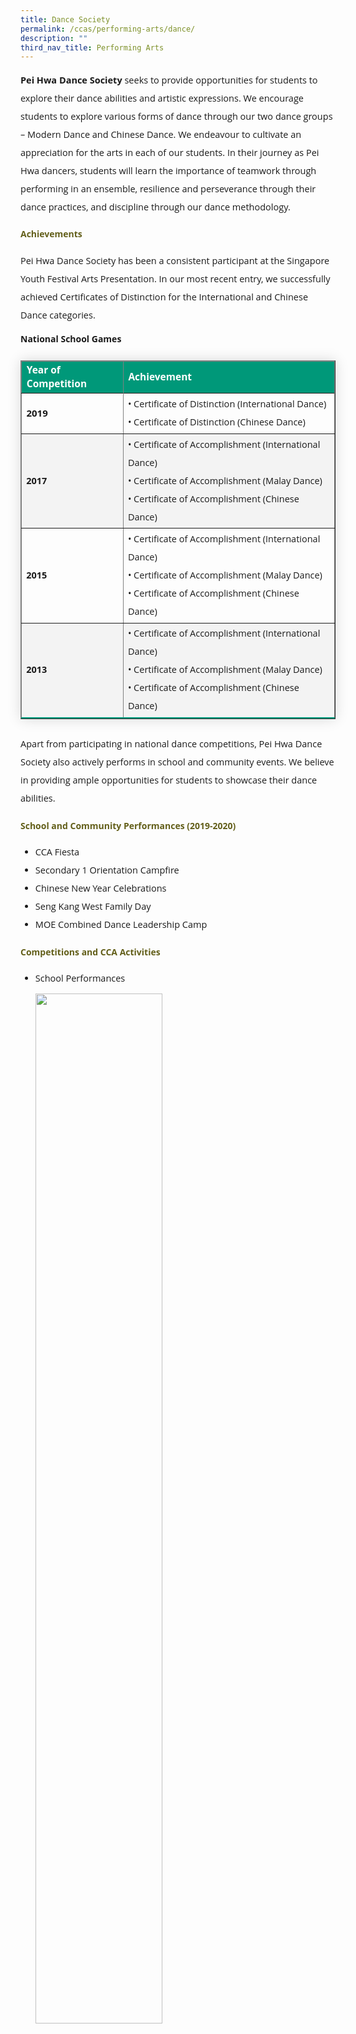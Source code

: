 ```yaml
---
title: Dance Society
permalink: /ccas/performing-arts/dance/
description: ""
third_nav_title: Performing Arts
---
```

<p style="font-size:14.5px; line-height:2;font-family:Open Sans;"><strong style="font-family:Open Sans;">Pei Hwa Dance Society</strong> seeks to provide opportunities for students to explore their dance abilities and artistic expressions. We encourage students to explore various forms of dance through our two dance groups &ndash; Modern Dance and Chinese Dance. We endeavour to cultivate an appreciation for the arts in each of our students. In their journey as Pei Hwa dancers, students will learn the importance of teamwork through performing in an ensemble, resilience and perseverance through their dance practices, and discipline through our dance methodology.</p>

<h4 style="color:#635f1a;font-weight:bold;font-family:Open Sans;">Achievements</h4>
<p style="font-size:14.5px; line-height:2;margin-top:15px; font-family:Open Sans">Pei Hwa Dance Society has been a consistent participant at the Singapore Youth Festival Arts Presentation. In our most recent entry, we successfully achieved Certificates of Distinction for the International and Chinese Dance categories.</p>

<table border="1" style="border-collapse: collapse;margin: 25px 0;font-size:15px;font-family: sans-serif;box-shadow: 0 0 20px rgba(0, 0, 0, 0.15);">
<thead style="background-color: #009879; font-weight: bold; font-size: 15.5px;">
<tr>
				<td style="text-align:left;color:white;font-family:Open Sans;">Year of Competition</td>
				<td style="text-align:left;color:white;font-family:Open Sans;">Achievement</td>
			</tr>
</thead>

<tbody>
<tr style="margin-top:15px;font-size:15.5px;"><strong style="font-family:Open Sans;">National School Games</strong></tr>

<tr style="font-size:15px;">
		<td>
			<strong style="font-family:Open Sans;">2019</strong>
		</td>
		<td style="font-size:14.5px; line-height:2;font-family:Open Sans;">
				&#8226; Certificate of Distinction (International Dance)<br>
				&#8226; Certificate of Distinction (Chinese Dance)<br>
		</td>
</tr>
									
<tr style="background-color:#f3f3f3; font-size:14.5px;">
		<td>
			<strong style="font-family:Open Sans;">2017</strong>
		</td>
		<td style="font-size:14.5px; line-height:2;font-family:Open Sans;">
				&#8226; Certificate of Accomplishment (International Dance)<br>
				&#8226; Certificate of Accomplishment (Malay Dance)<br>
				&#8226; Certificate of Accomplishment (Chinese Dance)<br>
		</td>
</tr>
	
<tr style="font-size:14.5px;">
		<td>
			<strong style="font-family:Open Sans;">2015</strong>
		</td>
		<td style="font-size:14.5px; line-height:2;font-family:Open Sans;">
				&#8226; Certificate of Accomplishment (International Dance)<br>
				&#8226; Certificate of Accomplishment (Malay Dance)<br>
				&#8226; Certificate of Accomplishment (Chinese Dance)<br>
		</td>
</tr>
									
<tr style="background-color:#f3f3f3;border-bottom: 2px solid #009879;font-size:14.5px;">
		<td>
			<strong style="font-family:Open Sans;">2013</strong>
		</td>
		<td style="font-size:14.5px; line-height:2;font-family:Open Sans;">
				&#8226; Certificate of Accomplishment (International Dance)<br>
				&#8226; Certificate of Accomplishment (Malay Dance)<br>
				&#8226; Certificate of Accomplishment (Chinese Dance)<br>
		</td>
	</tr>
	
</tbody>
</table>
	
<p style="margin-top:15px;font-size:14.5px; line-height:2;font-family:Open Sans;">Apart from participating in national dance competitions, Pei Hwa Dance Society also actively performs in school and community events. We believe in providing ample opportunities for students to showcase their dance abilities.</p>

<h4 style="color:#635f1a;font-weight:bold;font-family:Open Sans;">School and Community Performances (2019-2020)</h4>

<ul style="margin-top:5px;">
		<li style="font-size:14.5px; line-height:2;font-family:Open Sans;">CCA Fiesta</li>
		<li style="font-size:14.5px; line-height:2;font-family:Open Sans;"> Secondary 1 Orientation Campfire</li>
		<li style="font-size:14.5px; line-height:2;font-family:Open Sans;"> Chinese New Year Celebrations</li>
		<li style="font-size:14.5px; line-height:2;font-family:Open Sans;"> Seng Kang West Family Day</li>
		<li style="font-size:14.5px; line-height:2;font-family:Open Sans;"> MOE Combined Dance Leadership Camp</li>
	</ul>
	
<h4 style="color:#635f1a;font-weight:bold;font-family:Open Sans;">Competitions and CCA Activities</h4>
<ul style="margin-top:5px;">
		<li style="font-size:14.5px; line-height:2;font-family:Open Sans;">School Performances<br>
			<img style="width: 65%;margin-top:10px;" src="/images/dance1.jpg" /><p style="text-align: center; font-size:11px;margin-top:-5px;font-family:Open Sans;">Teachers&rsquo; Day Performance 2019</p>
		</li>
		<li style="font-size:14.5px; line-height:2;font-family:Open Sans;"> Community Events<br>
			<img style="width: 65%; margin-top:10px;" src="/images/dance2.jpg" /><p style="text-align: center; font-size:11px;margin-top:-5px;font-family:Open Sans;">Performance at Anchorvale Community Club 2018</p><br>
			<img style="width: 65%; margin-top:10px;"  src="/images/dance3.jpg" /><p style="text-align: center; font-size:11px;margin-top:-5px;font-family:Open Sans;">Performance at Seng Kang West Family Day 2019</p>
		</li>
		<li style="font-size:14.5px; line-height:2;font-family:Open Sans;"> National Competitions<br>
			<img style="width: 65%; margin-top:10px;" src="/images/dance5.jpg" /><p style="text-align: center; font-size:11px;margin-top:-5px;font-family:Open Sans;">SYF (International Dance) 2019</p><br>
			<img style="width: 65%; margin-top:10px;" src="/images/dance4.jpg"  /><p style="text-align: center; font-size:11px;margin-top:-5px;font-family:Open Sans;">SYF (Chinese Dance) 2019</p>
		</li>
</ul>


<h4 style="color:#635f1a;font-weight:bold;margin-bottom:-25px;font-family:Open Sans;">Student Testimonials</h4>
<blockquote style="font-size: 14.5px;
  width:100%;
  margin:50px auto;
  font-family:Open Sans;
  font-style:italic;
  color: #555555;
  padding:1.2em 25px 1.2em 25px;
  border-left:8px solid #78C0A8 ;
  line-height:1.6;
  position: relative;
  background:#EDEDED;">
"In Pei Hwa Dance Society, we perform as an ensemble. Above all, we value the importance of camaraderie, harmony and unity. The bonds that are forged through hours of dance practices together, leave an indelible mark on every Pei Hwa dancer. Even upon graduation, our dancers remain tight-knit and supportive of one another.
	<br>
	<br>
	We also lead a strong and robust mentorship programme. Our dance seniors and alumni are ever ready to dedicate their time and effort towards guiding and mentoring their dance juniors. In Pei Hwa Dance Society, everyone strives towards a common goal, and no student gets left behind."
	<img align="center" alt="" src="/images/dance6.png" style="width:70%; margin-top:10px"><br>
	<img align="center" alt="" src="/images/dance7.png" style="width:70%;">
	</blockquote>

<h4 style="color:#635f1a;font-weight:bold;font-family:Open Sans;">CCA Details</h4>
<table border="1" style="width:100%;">
	<tbody>
		<tr>
			<td style="background-color: #54585d; font-weight: bold; font-size: 14.5px; border: 1px solid #54585d; color:white;border-bottom: 1px solid #dddddd;width:24%;font-family:Open Sans;">Teacher-In-Charge</td>
			<td style="border: 1px solid #dddfe1;font-size: 14.5px;font-family:Open Sans;">Mdm Lin Airong Michelle (Mrs Neo)</td>
		</tr>

<tr>
			<td style="background-color: #54585d; font-weight: bold; font-size: 14.5px; border: 1px solid #54585d;border-bottom: 1px solid #dddddd; color:white;font-family:Open Sans;">CCA Teacher(s)</td>
			<td style="border: 1px solid #dddfe1;font-size: 14.5px;font-family:Open Sans;">Ms Thong Jia Man Bernice<br>Ms Chan Xin Hui Michelle (Mrs Jonathan)</td>
		</tr>

<tr>
			<td style="background-color: #54585d; font-weight: bold; font-size: 14.5px; border: 1px solid #54585d; color:white;border-bottom: 1px solid #dddddd;font-family:Open Sans;">CCA Schedule</td>
			<td style="border: 1px solid #dddfe1;font-size: 14.5px;font-family:Open Sans;">Tuesdays, 3.30pm – 6.00pm<br>Fridays, 2.30pm – 6.00pm</td>
		</tr>
		
<tr>
			<td style="background-color: #54585d; font-weight: bold; font-size: 14.5px; border: 1px solid #54585d; color:white;font-family:Open Sans;">Venues</td>
			<td style="border: 1px solid #dddfe1;font-size: 14.5px;font-family:Open Sans;">Odd Week: Res B, Res C, Res 4 &amp; Res 6 Classrooms <br>Even Week: Music Room &amp; Dance Studio</td>
		</tr>
		
</tbody>
	</table>